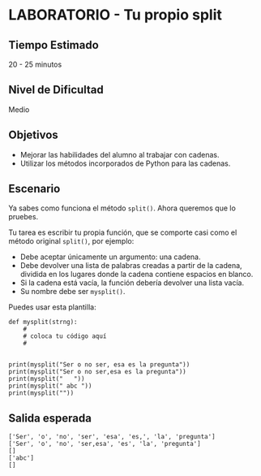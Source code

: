 # LABORATORIO - Tu propio split

## Tiempo Estimado

20 - 25 minutos

## Nivel de Dificultad

Medio

## Objetivos

* Mejorar las habilidades del alumno al trabajar con cadenas.
* Utilizar los métodos incorporados de Python para las cadenas.

## Escenario

Ya sabes como funciona el método `split()`. Ahora queremos que lo pruebes.

Tu tarea es escribir tu propia función, que se comporte casi como el método original `split()`, por ejemplo:

* Debe aceptar únicamente un argumento: una cadena.
* Debe devolver una lista de palabras creadas a partir de la cadena, dividida en los lugares donde la cadena contiene espacios en blanco.
* Si la cadena está vacía, la función debería devolver una lista vacía.
* Su nombre debe ser `mysplit()`.

Puedes usar esta plantilla:

```
def mysplit(strng):
    #
    # coloca tu código aquí
    #


print(mysplit("Ser o no ser, esa es la pregunta"))
print(mysplit("Ser o no ser,esa es la pregunta"))
print(mysplit("   "))
print(mysplit(" abc "))
print(mysplit(""))
```

## Salida esperada

```
['Ser', 'o', 'no', 'ser', 'esa', 'es,', 'la', 'pregunta']
['Ser', 'o', 'no', 'ser,esa', 'es', 'la', 'pregunta']
[]
['abc']
[]
```